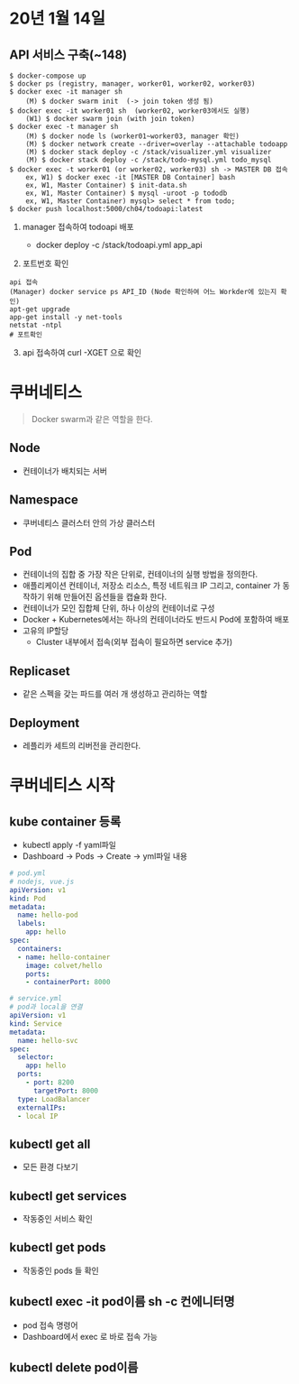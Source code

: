 # 20년 1월 14일

## API 서비스 구축(~148)

```shell
$ docker-compose up 
$ docker ps (registry, manager, worker01, worker02, worker03)
$ docker exec -it manager sh
	(M) $ docker swarm init  (-> join token 생성 됨)
$ docker exec -it worker01 sh  (worker02, worker03에서도 실행)
	(W1) $ docker swarm join (with join token) 
$ docker exec -t manager sh	
	(M) $ docker node ls (worker01~worker03, manager 확인)
	(M)	$ docker network create --driver=overlay --attachable todoapp
	(M) $ docker stack deploy -c /stack/visualizer.yml visualizer
	(M) $ docker stack deploy -c /stack/todo-mysql.yml todo_mysql
$ docker exec -t worker01 (or worker02, worker03) sh -> MASTER DB 접속
	ex, W1) $ docker exec -it [MASTER DB Container] bash
	ex, W1, Master Container) $ init-data.sh 
	ex, W1, Master Container) $ mysql -uroot -p tododb
	ex, W1, Master Container) mysql> select * from todo;
$ docker push localhost:5000/ch04/todoapi:latest 
```

1. manager 접속하여 todoapi 배포
   + docker deploy -c /stack/todoapi.yml app_api

2. 포트번호 확인
```    
api 접속
(Manager) docker service ps API_ID (Node 확인하여 어느 Workder에 있는지 확인)
apt-get upgrade
app-get install -y net-tools
netstat -ntpl
# 포트확인
```
3. api 접속하여 curl -XGET 으로 확인


# 쿠버네티스
> Docker swarm과 같은 역할을 한다.
## Node
+ 컨테이너가 배치되는 서버

## Namespace
+ 쿠버네티스 클러스터 안의 가상 클러스터

## Pod
+ 컨테이너의 집합 중 가장 작은 단위로, 컨테이너의 실행 방법을 정의한다.
+ 애플리케이션 컨테이너, 저장소 리소스, 특정 네트워크 IP 그리고, container 가 동작하기 위해 만들어진 옵션들을 캡슐화 한다.
+ 컨테이너가 모인 집합체 단위, 하나 이상의 컨테이너로 구성
+ Docker + Kubernetes에서는 하나의 컨테이너라도 반드시 Pod에 포함하여 배포
+ 고유의 IP할당
  + Cluster 내부에서 접속(외부 접속이 필요하면 service 추가)

## Replicaset
+ 같은 스펙을 갖는 파드를 여러 개 생성하고 관리하는 역할

## Deployment
+ 레플리카 세트의 리버전을 관리한다.


# 쿠버네티스 시작

## kube container 등록

+ kubectl apply -f yaml파일
+ Dashboard -> Pods -> Create -> yml파일 내용 

```yml
# pod.yml
# nodejs, vue.js
apiVersion: v1
kind: Pod
metadata:
  name: hello-pod
  labels:
    app: hello
spec:
  containers:
  - name: hello-container
    image: colvet/hello
    ports:
	- containerPort: 8000

# service.yml
# pod과 local을 연결
apiVersion: v1
kind: Service
metadata:
  name: hello-svc
spec:
  selector:
    app: hello
  ports:
    - port: 8200
      targetPort: 8000
  type: LoadBalancer
  externalIPs:
  - local IP
```


## kubectl get all
+ 모든 환경 다보기

## kubectl get services
+ 작동중인 서비스 확인

## kubectl get pods
+ 작동중인 pods 들 확인

## kubectl exec -it pod이름 sh -c 컨에니터명
+ pod 접속 명령어
+ Dashboard에서 exec 로 바로 접속 가능

## kubectl delete pod이름